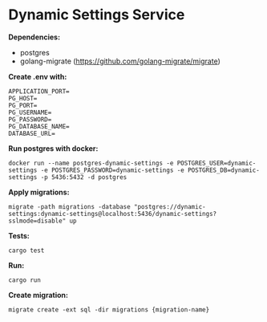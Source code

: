 # Dynamic Settings Service


**Dependencies:**

- postgres
- golang-migrate (https://github.com/golang-migrate/migrate)

**Create .env with:**
```
APPLICATION_PORT=
PG_HOST=
PG_PORT=
PG_USERNAME=
PG_PASSWORD=
PG_DATABASE_NAME=
DATABASE_URL=
```

**Run postgres with docker:**
```
docker run --name postgres-dynamic-settings -e POSTGRES_USER=dynamic-settings -e POSTGRES_PASSWORD=dynamic-settings -e POSTGRES_DB=dynamic-settings -p 5436:5432 -d postgres
```

**Apply migrations:**
```
migrate -path migrations -database "postgres://dynamic-settings:dynamic-settings@localhost:5436/dynamic-settings?sslmode=disable" up
```

**Tests:**
```
cargo test
```

**Run:**
```
cargo run
```

**Create migration:**
```
migrate create -ext sql -dir migrations {migration-name} 
```
